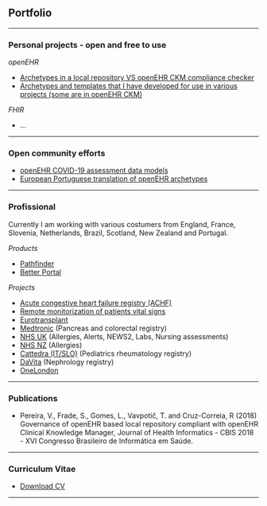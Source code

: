 ## Portfolio

---

### Personal projects - open and free to use

*openEHR*
- [Archetypes in a local repository VS openEHR CKM compliance checker](https://mim-script-openehr.stackblitz.io/)
- [Archetypes and templates that I have developed for use in various projects (some are in openEHR CKM)]()

*FHIR*
- ...

---

### Open community efforts

- [openEHR COVID-19 assessment data models](https://ckm.openehr.org/ckm/templates/1013.26.286)
- [European Portuguese translation of openEHR archetypes](https://ckm.openehr.org/ckm/incubators/1013.30.107) 

---

### Profissional

Currently I am working with various costumers from England, France, Slovenia, Netherlands, Brazil, Scotland, New Zealand and Portugal.

*Products*
- [Pathfinder](https://pathfinder.better.care/)
- [Better Portal](https://portal.better.care/)

*Projects*
- [Acute congestive heart failure registry (ACHF)]()
- [Remote monitorization of patients vital signs]()
- [Eurotransplant](https://edith-project.eu/)
- [Medtronic]() (Pancreas and colorectal registry)
- [NHS UK]() (Allergies, Alerts, NEWS2, Labs, Nursing assessments)
- [NHS NZ]() (Allergies)
- [Cattedra (IT/SLO)]() (Pediatrics rheumatology registry)
- [DaVita]() (Nephrology registry)
- [OneLondon](https://www.onelondon.online)

---

### Publications

- Pereira, V.,  Frade, S., Gomes, L., Vavpotič, T. and Cruz-Correia, R (2018) Governance of openEHR based local repository compliant with openEHR Clinical Knowledge Manager, Journal of Health Informatics - CBIS 2018 - XVI Congresso Brasileiro de Informática em Saúde. 

---

### Curriculum Vitae

- [Download CV](http://vanessa-pereira.github.io/Vanessa_Pereira_CV.pdf/)

---


